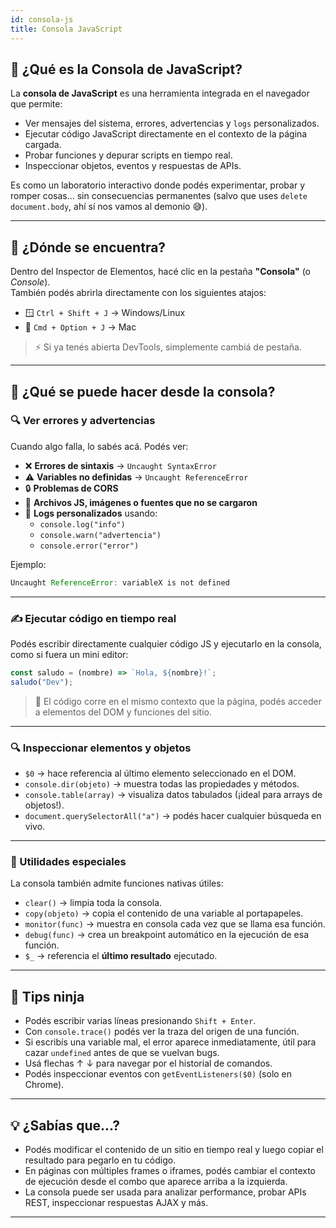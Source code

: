 ```yaml
---
id: consola-js
title: Consola JavaScript
---
```


## 🧪 ¿Qué es la Consola de JavaScript?

La **consola de JavaScript** es una herramienta integrada en el navegador que permite:

- Ver mensajes del sistema, errores, advertencias y `logs` personalizados.
- Ejecutar código JavaScript directamente en el contexto de la página cargada.
- Probar funciones y depurar scripts en tiempo real.
- Inspeccionar objetos, eventos y respuestas de APIs.

Es como un laboratorio interactivo donde podés experimentar, probar y romper cosas... sin consecuencias permanentes (salvo que uses `delete document.body`, ahí sí nos vamos al demonio 😅).

---

## 🧭 ¿Dónde se encuentra?

Dentro del Inspector de Elementos, hacé clic en la pestaña **"Consola"** (o *Console*).  
También podés abrirla directamente con los siguientes atajos:

- 🪟 `Ctrl + Shift + J` → Windows/Linux
- 🍏 `Cmd + Option + J` → Mac

> ⚡ Si ya tenés abierta DevTools, simplemente cambiá de pestaña.

---

## 🧠 ¿Qué se puede hacer desde la consola?

### 🔍 Ver errores y advertencias

Cuando algo falla, lo sabés acá. Podés ver:

- ❌ **Errores de sintaxis** → `Uncaught SyntaxError`
- ⚠️ **Variables no definidas** → `Uncaught ReferenceError`
- 🔒 **Problemas de CORS**
- 📁 **Archivos JS, imágenes o fuentes que no se cargaron**
- 📝 **Logs personalizados** usando:
  - `console.log("info")`
  - `console.warn("advertencia")`
  - `console.error("error")`

Ejemplo:

```js
Uncaught ReferenceError: variableX is not defined
```

---

### ✍️ Ejecutar código en tiempo real

Podés escribir directamente cualquier código JS y ejecutarlo en la consola, como si fuera un mini editor:

```js
const saludo = (nombre) => `Hola, ${nombre}!`;
saludo("Dev");
```

> 🧠 El código corre en el mismo contexto que la página, podés acceder a elementos del DOM y funciones del sitio.

---

### 🔍 Inspeccionar elementos y objetos

- `$0` → hace referencia al último elemento seleccionado en el DOM.
- `console.dir(objeto)` → muestra todas las propiedades y métodos.
- `console.table(array)` → visualiza datos tabulados (¡ideal para arrays de objetos!).
- `document.querySelectorAll("a")` → podés hacer cualquier búsqueda en vivo.

---

### 🎯 Utilidades especiales

La consola también admite funciones nativas útiles:

- `clear()` → limpia toda la consola.
- `copy(objeto)` → copia el contenido de una variable al portapapeles.
- `monitor(func)` → muestra en consola cada vez que se llama esa función.
- `debug(func)` → crea un breakpoint automático en la ejecución de esa función.
- `$_` → referencia el **último resultado** ejecutado.

---

## 🔧 Tips ninja

- Podés escribir varias líneas presionando `Shift + Enter`.
- Con `console.trace()` podés ver la traza del origen de una función.
- Si escribís una variable mal, el error aparece inmediatamente, útil para cazar `undefined` antes de que se vuelvan bugs.
- Usá flechas ↑ ↓ para navegar por el historial de comandos.
- Podés inspeccionar eventos con `getEventListeners($0)` (solo en Chrome).

---

## 💡 ¿Sabías que...?

- Podés modificar el contenido de un sitio en tiempo real y luego copiar el resultado para pegarlo en tu código.
- En páginas con múltiples frames o iframes, podés cambiar el contexto de ejecución desde el combo que aparece arriba a la izquierda.
- La consola puede ser usada para analizar performance, probar APIs REST, inspeccionar respuestas AJAX y más.

---

